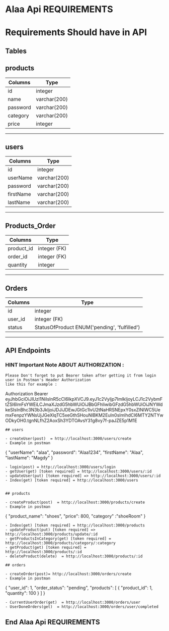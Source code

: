 # Alaa Api REQUIREMENTS

# Requirements Should have in API

## Tables

## products

 Columns       |            Type
-------------  | ----------------------
  id           |     integer
  name         |     varchar(200)
  password     |     varchar(200)
  category     |     varchar(200)
  price        |     integer

---------------------------------------

## users

 Columns       |            Type
-------------  | ---------------------
  id           |     integer
  userName     |     varchar(200)
  password     |     varchar(200)
  firstName    |     varchar(200)
  lastName     |     varchar(200)

--------------------------------------

## Products_Order

 Columns      |        Type
------------- | ------------------
  product_id  |     integer (FK)
  order_id    |     integer (FK)
  quantity    |     integer
 
-------------------------------------

## Orders
 Columns      |            Type
------------- | -----------------------
  id          |     integer
  user_id     |     integer (FK)
  status      |     StatusOfProduct ENUM('pending', 'fulfilled')

-----------------------------------------------------------------

## API Endpoints

### HINT Important Note ABOUT AUTHORIZATION : 
```
Please Don't forget to put Bearer token after getting it from login user in Postman's Header Authorization
like this for example :

```
Authorization       Bearer eyJhbGciOiJIUzI1NiIsInR5cCI6IkpXVCJ9.eyJ1c2VyIjp7ImlkIjoyLCJ1c2VybmFtZSI6ImFsYWEiLCJmaXJzdG5hbWUiOiJBbGFhIiwibGFzdG5hbWUiOiJNYWdkeSIsInBhc3N3b3JkIjoiJDJiJDEwJGtGc1lvU2tNaHRSNEpxY0sxZlNlWC5UemxFenpzYWNsUjJGeXlqTC5xeGthSHouNlBKM2EuIn0sImlhdCI6MTY2NTYwODkyOH0.tgnNLfhZ2AoxSh3YDTOAvsY31g8vy7f-paJZE5p1M1E

```
## users

- createUser(post)  = http://localhost:3000/users/create                   
- Example in postman

```
{
      "userName": "alaa",
      "password": "Alaa1234",
      "firstName": "Alaa",
      "lastName": "Magdy"
}

```
- login(post) = http://localhost:3000/users/login       
- getUser(get) [token required] = http://localhost:3000/users/:id        
- updateUser(put) [token required] => http://localhost:3000/users/:id      
- Index(get) [token required] = http://localhost:3000/users           


## products

- createProduct(post)  = http://localhost:3000/products/create                   
- Example in postman
```
{
      "product_name": "shoes",
      "price": 800,
      "category" :"shoeRoom"
}

```
- Index(get) [token required] = http://localhost:3000/products           
- updateProduct(put) [token required] => http://localhost:3000/products/update/:id      
- getProductsInCategory(get) [token required] = http://localhost:3000/products/category/:category              
- getProduct(get) [token required] = http://localhost:3000/products/:id  
- deleteProduct(delete)  = http://localhost:3000/products/:id                   
                   
## orders

- createOrder(post)= http://localhost:3000/orders/create
- Example in postman

```
{
    "user_id": 1,
    "order_status": "pending",
    "products": [
        {
            "product_id": 1,
            "quantity": 100
        }
    ]
}

```
- CurrentUserOrder(get)  = http://localhost:3000/orders/user    
- UserDoneOrders(get)  = http://localhost:3000/orders/user/completed  

```

## End Alaa Api REQUIREMENTS